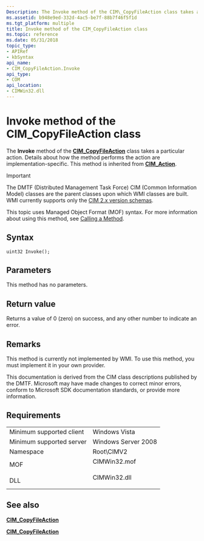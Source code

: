 ```yaml
---
Description: The Invoke method of the CIM\_CopyFileAction class takes a particular action. Details about how the method performs the action are implementation-specific. This method is inherited from CIM\_Action.
ms.assetid: b948e9ed-332d-4ac5-be7f-88b7f46f5f1d
ms.tgt_platform: multiple
title: Invoke method of the CIM_CopyFileAction class
ms.topic: reference
ms.date: 05/31/2018
topic_type: 
- APIRef
- kbSyntax
api_name: 
- CIM_CopyFileAction.Invoke
api_type: 
- COM
api_location: 
- CIMWin32.dll
---
```


# Invoke method of the CIM\_CopyFileAction class

The **Invoke** method of the [**CIM\_CopyFileAction**](cim-copyfileaction.md) class takes a particular action. Details about how the method performs the action are implementation-specific. This method is inherited from [**CIM\_Action**](cim-action.md).

> [!IMPORTANT]
> The DMTF (Distributed Management Task Force) CIM (Common Information Model) classes are the parent classes upon which WMI classes are built. WMI currently supports only the [CIM 2.x version schemas](https://dmtf.org/standards/cim/schemas).

 

This topic uses Managed Object Format (MOF) syntax. For more information about using this method, see [Calling a Method](https://docs.microsoft.com/windows/desktop/WmiSdk/calling-a-method).

## Syntax


```mof
uint32 Invoke();
```



## Parameters

This method has no parameters.

## Return value

Returns a value of 0 (zero) on success, and any other number to indicate an error.

## Remarks

This method is currently not implemented by WMI. To use this method, you must implement it in your own provider.

This documentation is derived from the CIM class descriptions published by the DMTF. Microsoft may have made changes to correct minor errors, conform to Microsoft SDK documentation standards, or provide more information.

## Requirements



|                                     |                                                                                         |
|-------------------------------------|-----------------------------------------------------------------------------------------|
| Minimum supported client<br/> | Windows Vista<br/>                                                                |
| Minimum supported server<br/> | Windows Server 2008<br/>                                                          |
| Namespace<br/>                | Root\\CIMV2<br/>                                                                  |
| MOF<br/>                      | <dl> <dt>CIMWin32.mof</dt> </dl> |
| DLL<br/>                      | <dl> <dt>CIMWin32.dll</dt> </dl> |



## See also

<dl> <dt>

[**CIM\_CopyFileAction**](invoke-method-in-class-cim-copyfileaction.md)
</dt> <dt>

[**CIM\_CopyFileAction**](cim-copyfileaction.md)
</dt> </dl>

 

 




